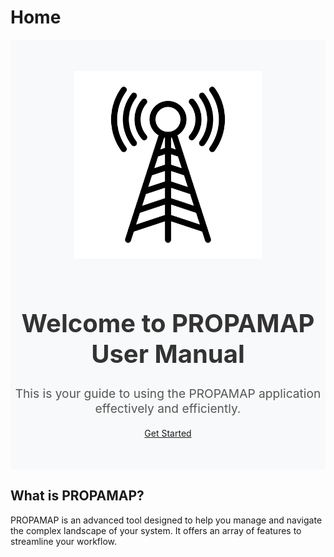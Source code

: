 # Home

<head>
  <!-- Enlace a Bootstrap desde un CDN -->
  <link rel="stylesheet" href="https://stackpath.bootstrapcdn.com/bootstrap/4.5.2/css/bootstrap.min.css">
  <style>
    .hero-section {
      background-color: #f8f9fa;
      padding: 50px 0;
      text-align: center;
    }
    .hero-section img {
      max-width: 300px;
      margin-bottom: 20px;
    }
    .hero-section h1 {
      font-size: 2.5rem;
      font-weight: bold;
      color: #333;
    }
    .hero-section p {
      font-size: 1.2rem;
      color: #555;
    }
  </style>
</head>

<!-- Sección Hero -->
<div class="hero-section">
  <img src="images/antenna.png" alt="Antena" class="img-fluid">
  <h1>Welcome to PROPAMAP User Manual</h1>
  <p>This is your guide to using the PROPAMAP application effectively and efficiently.</p>
  <a href="indice.html" class="btn btn-primary btn-lg">Get Started</a>
</div>

<!-- Información adicional -->
<div class="container mt-5">
  <h2>What is PROPAMAP?</h2>
  <p>PROPAMAP is an advanced tool designed to help you manage and navigate the complex landscape of your system. It offers an array of features to streamline your workflow.</p>
</div>